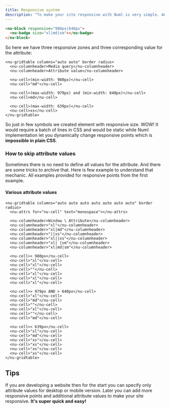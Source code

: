 ```yaml
---
title: Responsive system
description: "To make your site responsive with Numl is very simple. Any element has [responsive](../../reference/attributes/responsive.md) attribute that can be used to declare responsive points in its context. Every responsive point split a set of screen width values into two zones. So `N` responsive points will split that set into `N + 1` zones. Let's take a look at the example where we declare three values of the attribute for each responsive zone:"
---
```


```html
<nu-block responsive="980px|640px">
  <nu-badge size="xl|md|sm"></nu-badge>
</nu-block>
```

So here we have three responsive zones and three corresponding value for the attribute:

```preview
<nu-gridtable columns="auto auto" border radius>
  <nu-columnheader>Media query</nu-columnheader>
  <nu-columnheader>Attribute value</nu-columnheader>

  <nu-cell>(min-width: 980px)</nu-cell>
  <nu-cell>"md"</nu-cell>

  <nu-cell>(max-width: 979px) and (min-width: 640px)</nu-cell>
  <nu-cell>md</nu-cell>

  <nu-cell>(max-width: 639px)</nu-cell>
  <nu-cell>xs</nu-cell>
</nu-gridtable>
```

So just in few symbols we created element with responsive size. WOW! It would require a batch of lines in CSS and would be static while Numl implementation let you dynamically change responsive points which is **impossible in plain CSS**.

### How to skip attribute values

Sometimes there is no need to define all values for the attribute. And there are some tricks to archive that. Here is few example to understand that mechanic. All examples provided for responsive points from the first example.

#### Various attribute values

```preview
<nu-gridtable columns="auto auto auto auto auto auto auto" border radius>
  <nu-attrs for="nu-cell" text="monospace"></nu-attrs>

  <nu-columnheader>Window \ Attribute</nu-columnheader>
  <nu-columnheader>"xl"</nu-columnheader>
  <nu-columnheader>"xl|md"</nu-columnheader>
  <nu-columnheader>"||xs"</nu-columnheader>
  <nu-columnheader>"xl||xs"</nu-columnheader>
  <nu-columnheader>"xl| |sm"</nu-columnheader>
  <nu-columnheader>"xl|md|sm"</nu-columnheader>

  <nu-cell>> 980px</nu-cell>
  <nu-cell>"xl"</nu-cell>
  <nu-cell>"xl"</nu-cell>
  <nu-cell>""</nu-cell>
  <nu-cell>"xl"</nu-cell>
  <nu-cell>"xl"</nu-cell>
  <nu-cell>"xl"</nu-cell>

  <nu-cell>> 979px AND > 640px</nu-cell>
  <nu-cell>"xl"</nu-cell>
  <nu-cell>"md"</nu-cell>
  <nu-cell>""</nu-cell>
  <nu-cell>"xl"</nu-cell>
  <nu-cell>""</nu-cell>
  <nu-cell>"md"</nu-cell>

  <nu-cell>< 639px</nu-cell>
  <nu-cell>"xl"</nu-cell>
  <nu-cell>"md"</nu-cell>
  <nu-cell>"xs"</nu-cell>
  <nu-cell>"xs"</nu-cell>
  <nu-cell>"xs"</nu-cell>
  <nu-cell>"xs"</nu-cell>
</nu-gridtable>
```

## Tips

If you are developing a website then for the start you can specify only attribute values for desktop or mobile version. Later you can add more responsive points and additional attribute values to make your site responsive. **It's super quick and easy!**
